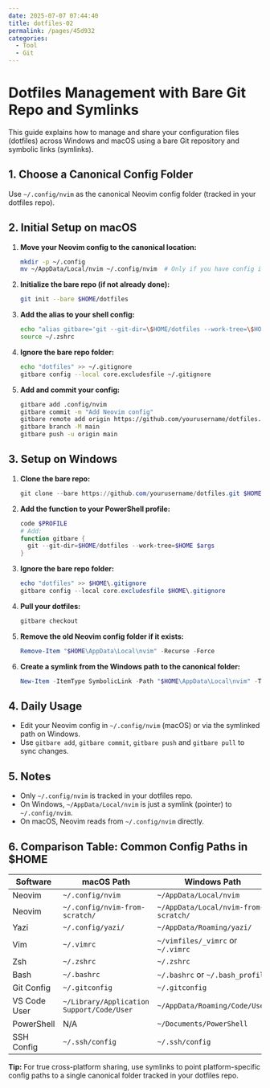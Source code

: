 ```yaml
---
date: 2025-07-07 07:44:40
title: dotfiles-02
permalink: /pages/45d932
categories:
  - Tool
  - Git
---
```


# Dotfiles Management with Bare Git Repo and Symlinks

This guide explains how to manage and share your configuration files (dotfiles) across Windows and macOS using a bare Git repository and symbolic links (symlinks).

<!-- more -->

## 1. Choose a Canonical Config Folder

Use `~/.config/nvim` as the canonical Neovim config folder (tracked in your dotfiles repo).

## 2. Initial Setup on macOS

1. **Move your Neovim config to the canonical location:**

   ```sh
   mkdir -p ~/.config
   mv ~/AppData/Local/nvim ~/.config/nvim  # Only if you have config in the Windows path on macOS
   ```

2. **Initialize the bare repo (if not already done):**

   ```sh
   git init --bare $HOME/dotfiles
   ```

3. **Add the alias to your shell config:**

   ```sh
   echo "alias gitbare='git --git-dir=\$HOME/dotfiles --work-tree=\$HOME'" >> ~/.zshrc
   source ~/.zshrc
   ```

4. **Ignore the bare repo folder:**

   ```sh
   echo "dotfiles" >> ~/.gitignore
   gitbare config --local core.excludesfile ~/.gitignore
   ```

5. **Add and commit your config:**
   ```sh
   gitbare add .config/nvim
   gitbare commit -m "Add Neovim config"
   gitbare remote add origin https://github.com/yourusername/dotfiles.git
   gitbare branch -M main
   gitbare push -u origin main
   ```

## 3. Setup on Windows

1. **Clone the bare repo:**

   ```powershell
   git clone --bare https://github.com/yourusername/dotfiles.git $HOME\dotfiles
   ```

2. **Add the function to your PowerShell profile:**

   ```powershell
   code $PROFILE
   # Add:
   function gitbare {
     git --git-dir=$HOME/dotfiles --work-tree=$HOME $args
   }
   ```

3. **Ignore the bare repo folder:**

   ```powershell
   echo "dotfiles" >> $HOME\.gitignore
   gitbare config --local core.excludesfile $HOME\.gitignore
   ```

4. **Pull your dotfiles:**

   ```powershell
   gitbare checkout
   ```

5. **Remove the old Neovim config folder if it exists:**

   ```powershell
   Remove-Item "$HOME\AppData\Local\nvim" -Recurse -Force
   ```

6. **Create a symlink from the Windows path to the canonical folder:**

   ```powershell
   New-Item -ItemType SymbolicLink -Path "$HOME\AppData\Local\nvim" -Target "$HOME\.config\nvim"
   ```

## 4. Daily Usage

- Edit your Neovim config in `~/.config/nvim` (macOS) or via the symlinked path on Windows.
- Use `gitbare add`, `gitbare commit`, `gitbare push` and `gitbare pull` to sync changes.

## 5. Notes

- Only `~/.config/nvim` is tracked in your dotfiles repo.
- On Windows, `~/AppData/Local/nvim` is just a symlink (pointer) to `~/.config/nvim`.
- On macOS, Neovim reads from `~/.config/nvim` directly.

## 6. Comparison Table: Common Config Paths in $HOME

| Software     | macOS Path                                | Windows Path                         |
| ------------ | ----------------------------------------- | ------------------------------------ |
| Neovim       | `~/.config/nvim`                          | `~/AppData/Local/nvim`               |
| Neovim       | `~/.config/nvim-from-scratch/`            | `~/AppData/Local/nvim-from-scratch/` |
| Yazi         | `~/.config/yazi/`                         | `~/AppData/Roaming/yazi/`            |
| Vim          | `~/.vimrc`                                | `~/vimfiles/_vimrc` or `~/.vimrc`    |
| Zsh          | `~/.zshrc`                                | `~/.zshrc`                           |
| Bash         | `~/.bashrc`                               | `~/.bashrc` or `~/.bash_profile`     |
| Git Config   | `~/.gitconfig`                            | `~/.gitconfig`                       |
| VS Code User | `~/Library/Application Support/Code/User` | `~/AppData/Roaming/Code/User`        |
| PowerShell   | N/A                                       | `~/Documents/PowerShell`             |
| SSH Config   | `~/.ssh/config`                           | `~/.ssh/config`                      |

**Tip:** For true cross-platform sharing, use symlinks to point platform-specific config paths to a single canonical folder tracked in your dotfiles repo.
